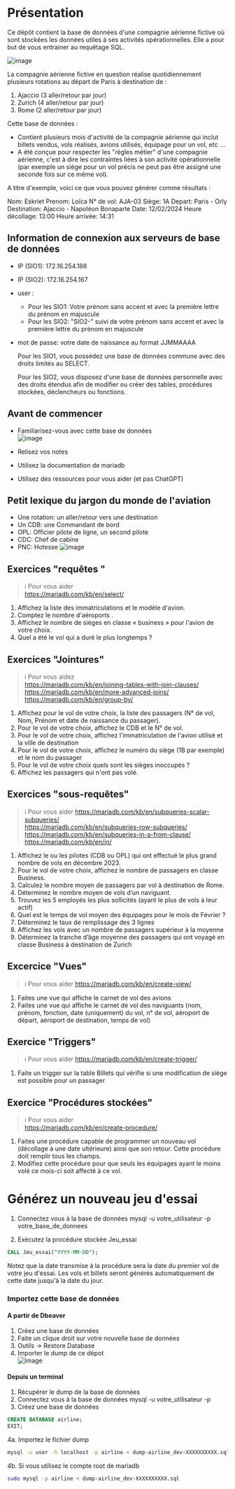 # Présentation

Ce dépôt contient la base de données d'une compagnie aérienne fictive où sont stockées les données utiles à ses activités opérationnelles. Elle a pour but de vous entrainer au requêtage SQL.

![image](https://github.com/ornech/DB_airline/assets/101867500/115efdc3-0f13-4a47-a8f6-b4ea70e2fe0d)

La compagnie aérienne fictive en question réalise quotidiennement plusieurs rotations au départ de Paris à destination de :
1. Ajaccio (3 aller/retour par jour)
2. Zurich (4 aller/retour par jour)
3. Rome (2 aller/retour par jour)

Cette base de données :
 - Contient plusieurs mois d'activité de la compagnie aérienne qui inclut billets vendus, vols réalisés, avions utilisés, équipage pour un vol, etc ...
 - A été conçue pour respecter les "règles métier" d'une compagnie aérienne, c'est à dire les contraintes liées à son activité opérationnelle (par exemple un siège pour un vol précis ne peut pas être assigné une seconde fois sur ce même vol).

A titre d'exemple, voici ce que vous pouvez générer comme résultats :

Nom: Eskriet
Prenom: Loïca
N° de vol: AJA-03
Siège: 1A
Depart: Paris - Orly
Destination: Ajaccio - Napoléon Bonaparte
Date: 12/02/2024
Heure décollage: 13:00
Heure arrivée: 14:31

## Information de connexion aux serveurs de base de données

- IP (SIO1): 172.16.254.188
- IP (SIO2): 172.16.254.167

- user :
  - Pour les SIO1: Votre prénom sans accent  et avec la première lettre du prénom en majuscule
  - Pour les SIO2: "SIO2-" suivi de votre prénom sans accent et avec la première lettre du prénom en majuscule
- mot de passe: votre date de naissance au format JJMMAAAA

  Pour les SIO1, vous possédez une base de données commune avec des droits limités au SELECT.

  Pour les SIO2, vous disposez d'une base de données personnelle avec des droits étendus afin de modifier ou créer des tables, procédures stockées, déclencheurs ou fonctions.

## Avant de commencer
- Familiarisez-vous avec cette base de données  
 ![image](https://github.com/ornech/DB_airline/assets/101867500/0b9ac547-fcc4-4cd5-9d4b-5be35cb35b10)

- Relisez vos notes
- Utilisez la documentation de mariadb
- Utilisez des ressources pour vous aider (et pas ChatGPT)

## Petit lexique du jargon du monde de l'aviation

- Une rotation: un aller/retour vers une destination
- Un CDB: une Commandant de bord
- OPL: Officier pilote de ligne, un second pilote
- CDC: Chef de cabine
- PNC: Hotesse
![image](https://github.com/ornech/DB_airline/assets/101867500/01b3ddc5-b34e-48e0-98a3-bc033ed65f47)

## Exercices "requêtes "
> ℹ️ Pour vous aider  
> https://mariadb.com/kb/en/select/
> 
1. Affichez la liste des immatriculations et le modèle d'avion.
2. Comptez le nombre d'aéroports .
3. Affichez le nombre de sièges en classe « business » pour l'avion de votre choix.
4. Quel a été le vol qui a duré le plus longtemps ?


## Exercices "Jointures"
> ℹ️ Pour vous aidez  
> https://mariadb.com/kb/en/joining-tables-with-join-clauses/  
> https://mariadb.com/kb/en/more-advanced-joins/
> https://mariadb.com/kb/en/group-by/  


1. Affichez pour le vol de votre choix, la liste des passagers (N° de vol, Nom, Prénom et date de naissance du passager).
2. Pour le vol de votre choix, affichez le CDB et le N° de vol.
3. Pour le vol de votre choix, affichez l'immatriculation de l'avion utilisé et la ville de destination
4. Pour le vol de votre choix, affichez le numéro du siège (1B par exemple) et le nom du passager
5. Pour le vol de votre choix quels sont les sièges inoccupés ?
6. Affichez les passagers qui n'ont pas volé.

## Exercices "sous-requêtes"
> ℹ️ Pour vous aider
> https://mariadb.com/kb/en/subqueries-scalar-subqueries/  
> https://mariadb.com/kb/en/subqueries-row-subqueries/  
> https://mariadb.com/kb/en/subqueries-in-a-from-clause/  
> https://mariadb.com/kb/en/in/  

1. Affichez le ou les pilotes (CDB ou OPL) qui ont effectué le plus grand nombre de vols en décembre 2023.
2. Pour le vol de votre choix, affichez le nombre de passagers en classe Business.
3. Calculez le nombre moyen de passagers par vol à destination de Rome.
5. Déterminez le nombre moyen de vols d’un naviguant.
6. Trouvez les 5 employés les plus sollicités (ayant le plus de vols à leur actif)
7. Quel est le temps de vol moyen des équipages pour le mois de Février ?
8. Déterminez le taux de remplissage des 3 lignes
9. Affichez les vols avec un nombre de passagers supérieur à la moyenne
10. Déterminez la tranche d’âge moyenne des passagers qui ont voyagé en classe Business à destination de Zurich

## Excercice "Vues"
> ℹ️ Pour vous aider
> https://mariadb.com/kb/en/create-view/  

1. Faites une vue qui affiche le carnet de vol des avions
2. Faites une vue qui affiche le carnet de vol des naviguants (nom, prénom, fonction, date (uniquement) du vol, n° de vol, aéroport de départ, aéroport de destination, temps de vol)

## Exercice "Triggers"
> ℹ️ Pour vous aider
> https://mariadb.com/kb/en/create-trigger/

1. Faite un trigger sur la table Billets qui vérifie si une modification de siège est possible pour un passager 

## Exercice "Procédures stockées"
> ℹ️ Pour vous aider  
> https://mariadb.com/kb/en/create-procedure/

1. Faites une procédure capable de programmer un nouveau vol (décollage à une date ultérieure) ainsi que son retour. Cette procédure doit remplir tous les champs.
2. Modifiez cette procédure pour que seuls les équipages ayant le moins volé ce mois-ci soit affecté à ce vol.


# Générez un nouveau jeu d'essai
1. Connectez vous à la base de données
mysql -u votre_utilisateur -p votre_base_de_donnees

2. Exécutez la procédure stockée Jeu_essai
``` sql
CALL Jeu_essai("YYYY-MM-DD");
```
Notez que la date transmise à la procédure sera la date du premier vol de votre jeu d'essai. Les vols et billets seront générés automatiquement de cette date jusqu'à la date du jour.

### Importez cette base de données
#### A partir de Dbeaver
1. Créez une base de données
2. Faite un clique droit sur votre nouvelle base de données
3. Outils -> Restore Database
4. Importer le dump de ce dépot  
![image](https://github.com/ornech/DB_airline/assets/101867500/3c81f4c0-1bc7-46a3-a1b1-0ec63eeb29e2)

#### Depuis un terminal
1. Récupérer le dump de la base de données
2. Connectez vous à la base de données
mysql -u votre_utilisateur -p
3. Créez une base de données
``` sql
CREATE DATABASE airline;
EXIT;
```
4a. Importez le fichier dump
``` bash
mysql -u user -h localhost -p airline < dump-airline_dev-XXXXXXXXXX.sql
```

4b. Si vous utilisez le compte root de mariadb
``` bash
sudo mysql -p airline < dump-airline_dev-XXXXXXXXXX.sql
```
